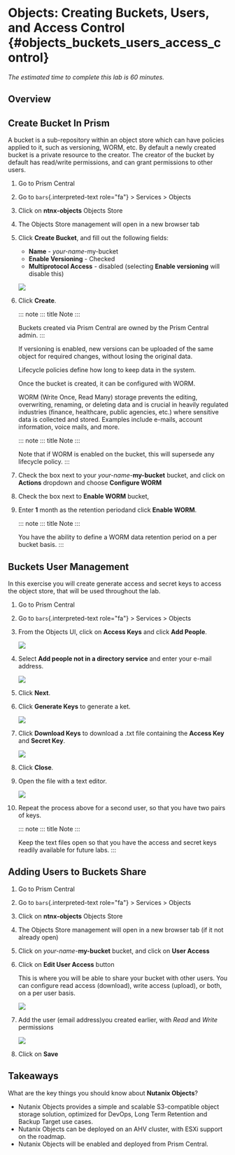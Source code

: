 # Objects: Creating Buckets, Users, and Access Control {#objects_buckets_users_access_control}

*The estimated time to complete this lab is 60 minutes.*

## Overview

## Create Bucket In Prism

A bucket is a sub-repository within an object store which can have
policies applied to it, such as versioning, WORM, etc. By default a
newly created bucket is a private resource to the creator. The creator
of the bucket by default has read/write permissions, and can grant
permissions to other users.

1.  Go to Prism Central

2.  Go to `bars`{.interpreted-text role="fa"} \> Services \> Objects

3.  Click on **ntnx-objects** Objects Store

4.  The Objects Store management will open in a new browser tab

5.  Click **Create Bucket**, and fill out the following fields:

    -   **Name** - *your-name*-my-bucket
    -   **Enable Versioning** - Checked
    -   **Multiprotocol Access** - disabled (selecting **Enable
        versioning** will disable this)

    ![](images/objects_05.png)

6.  Click **Create**.

    ::: note
    ::: title
    Note
    :::

    Buckets created via Prism Central are owned by the Prism Central
    admin.
    :::

    If versioning is enabled, new versions can be uploaded of the same
    object for required changes, without losing the original data.

    Lifecycle policies define how long to keep data in the system.

    Once the bucket is created, it can be configured with WORM.

    WORM (Write Once, Read Many) storage prevents the editing,
    overwriting, renaming, or deleting data and is crucial in heavily
    regulated industries (finance, healthcare, public agencies, etc.)
    where sensitive data is collected and stored. Examples include
    e-mails, account information, voice mails, and more.

    ::: note
    ::: title
    Note
    :::

    Note that if WORM is enabled on the bucket, this will supersede any
    lifecycle policy.
    :::

7.  Check the box next to your *your-name*-**my-bucket** bucket, and
    click on **Actions** dropdown and choose **Configure WORM**

8.  Check the box next to **Enable WORM** bucket,

9.  Enter **1** month as the retention periodand click **Enable WORM**.

    ::: note
    ::: title
    Note
    :::

    You have the ability to define a WORM data retention period on a per
    bucket basis.
    :::

## Buckets User Management

In this exercise you will create generate access and secret keys to
access the object store, that will be used throughout the lab.

1.  Go to Prism Central

2.  Go to `bars`{.interpreted-text role="fa"} \> Services \> Objects

3.  From the Objects UI, click on **Access Keys** and click **Add
    People**.

    ![](images/objects_add_people.png)

4.  Select **Add people not in a directory service** and enter your
    e-mail address.

    ![](images/objects_add_people_02.png)

5.  Click **Next**.

6.  Click **Generate Keys** to generate a ket.

    ![](images/objects_add_people_04.png)

7.  Click **Download Keys** to download a .txt file containing the
    **Access Key** and **Secret Key**.

    ![](images/buckets_add_people3.png)

8.  Click **Close**.

9.  Open the file with a text editor.

    ![](images/buckets_csv_file.png)

10. Repeat the process above for a second user, so that you have two
    pairs of keys.

    ::: note
    ::: title
    Note
    :::

    Keep the text files open so that you have the access and secret keys
    readily available for future labs.
    :::

## Adding Users to Buckets Share

1.  Go to Prism Central

2.  Go to `bars`{.interpreted-text role="fa"} \> Services \> Objects

3.  Click on **ntnx-objects** Objects Store

4.  The Objects Store management will open in a new browser tab (if it
    not already open)

5.  Click on *your-name*-**my-bucket** bucket, and click on **User
    Access**

6.  Click on **Edit User Access** button

    This is where you will be able to share your bucket with other
    users. You can configure read access (download), write access
    (upload), or both, on a per user basis.

    ![](images/)

7.  Add the user (email address)you created earlier, with *Read* and
    *Write* permissions

    ![](images/buckets_share.png)

8.  Click on **Save**

## Takeaways

What are the key things you should know about **Nutanix Objects**?

-   Nutanix Objects provides a simple and scalable S3-compatible object
    storage solution, optimized for DevOps, Long Term Retention and
    Backup Target use cases.
-   Nutanix Objects can be deployed on an AHV cluster, with ESXi support
    on the roadmap.
-   Nutanix Objects will be enabled and deployed from Prism Central.
